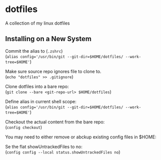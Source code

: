 # dotfiles
A collection of my linux dotfiles

## Installing on a New System

Commit the alias to (`.zshrc`)<br>
(`alias config='/usr/bin/git --git-dir=$HOME/dotfiles/ --work-tree=$HOME'`)

Make sure source repo ignores file to clone to.<br>
(`echo "dotfiles" >> .gitignore`)

Clone dotfiles into a bare repo:<br>
(`git clone --bare <git-repo-url> $HOME/dotfiles`)

Define alias in current shell scope:<br>
(`alias config='/usr/bin/git --git-dir=$HOME/dotfiles/ --work-tree=$HOME'`)

Checkout the actual content from the bare repo:<br>
(`config checkout`)

You may need to either remove or abckup existing config files in $HOME:<br>

Se the flat showUntrackedFiles to no:<br>
(`config config --local status.showUntrackedFiles no`)

